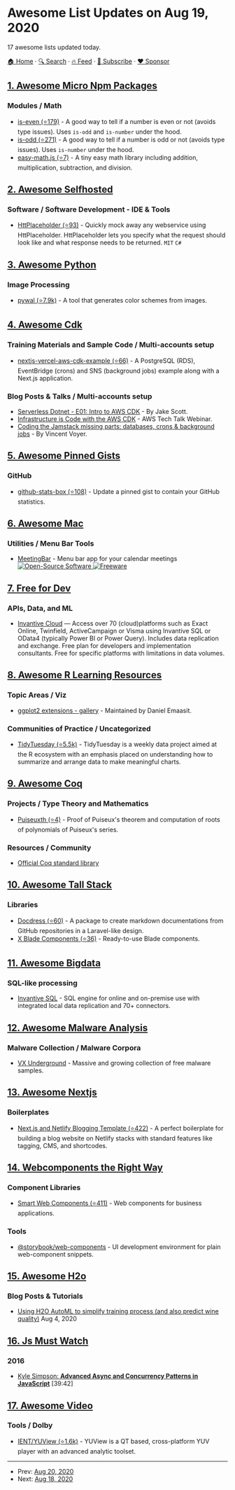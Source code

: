 # Awesome List Updates on Aug 19, 2020

17 awesome lists updated today.

[🏠 Home](/README.md) · [🔍 Search](https://www.trackawesomelist.com/search/) · [🔥 Feed](https://www.trackawesomelist.com/rss.xml) · [📮 Subscribe](https://trackawesomelist.us17.list-manage.com/subscribe?u=d2f0117aa829c83a63ec63c2f&id=36a103854c) · [❤️  Sponsor](https://github.com/sponsors/theowenyoung)



## [1. Awesome Micro Npm Packages](/content/parro-it/awesome-micro-npm-packages/README.md)

### Modules / Math

*   [is-even (⭐179)](https://github.com/jonschlinkert/is-even) - A good way to tell if a number is even or not (avoids type issues). Uses `is-odd` and `is-number` under the hood.
*   [is-odd (⭐271)](https://github.com/jonschlinkert/is-odd) - A good way to tell if a number is odd or not (avoids type issues). Uses `is-number` under the hood.
*   [easy-math.js (⭐7)](https://github.com/kingzez/easy-math.js) - A tiny easy math library including addition, multiplication, subtraction, and division.

## [2. Awesome Selfhosted](/content/awesome-selfhosted/awesome-selfhosted/README.md)

### Software / Software Development - IDE & Tools

*   [HttPlaceholder (⭐93)](https://github.com/dukeofharen/httplaceholder) - Quickly mock away any webservice using HttPlaceholder. HttPlaceholder lets you specify what the request should look like and what response needs to be returned. `MIT` `C#`

## [3. Awesome Python](/content/vinta/awesome-python/README.md)

### Image Processing

*   [pywal (⭐7.9k)](https://github.com/dylanaraps/pywal) - A tool that generates color schemes from images.

## [4. Awesome Cdk](/content/kalaiser/awesome-cdk/README.md)

### Training Materials and Sample Code / Multi-accounts setup

*   [nextjs-vercel-aws-cdk-example (⭐66)](https://github.com/vvo/nextjs-vercel-aws-cdk-example) - A PostgreSQL (RDS), EventBridge (crons) and SNS (background jobs) example along with a Next.js application.

### Blog Posts & Talks / Multi-accounts setup

*   [Serverless Dotnet - E01: Intro to AWS CDK](https://youtu.be/c9UXHPX6-Ns) - By Jake Scott.
*   [Infrastructure is Code with the AWS CDK](https://youtu.be/ZWCvNFUN-sU) - AWS Tech Talk Webinar.
*   [Coding the Jamstack missing parts: databases, crons & background jobs](https://dev.to/vvo/coding-the-jamstack-missing-parts-databases-crons-background-jobs-1bpj) - By Vincent Voyer.

## [5. Awesome Pinned Gists](/content/matchai/awesome-pinned-gists/README.md)

### GitHub

*   [github-stats-box (⭐108)](https://github.com/bokub/github-stats-box) - Update a pinned gist to contain your GitHub statistics.

## [6. Awesome Mac](/content/jaywcjlove/awesome-mac/README.md)

### Utilities / Menu Bar Tools

*   [MeetingBar](https://meetingbar.onrender.com) - Menu bar app for your calendar meetings  [![Open-Source Software](https://jaywcjlove.github.io/sb/ico/min-oss.svg "Open Source Software") ![Freeware](https://jaywcjlove.github.io/sb/ico/min-free.svg "Freeware")](https://github.com/leits/MeetingBar)

## [7. Free for Dev](/content/ripienaar/free-for-dev/README.md)

### APIs, Data, and ML

*   [Invantive Cloud](https://cloud.invantive.com/) — Access over 70 (cloud)platforms such as Exact Online, Twinfield, ActiveCampaign or Visma using Invantive SQL or OData4 (typically Power BI or Power Query). Includes data replication and exchange. Free plan for developers and implementation consultants. Free for specific platforms with limitations in data volumes.

## [8. Awesome R Learning Resources](/content/iamericfletcher/awesome-r-learning-resources/README.md)

### Topic Areas / Viz

*   [ggplot2 extensions - gallery](https://exts.ggplot2.tidyverse.org/gallery/) - Maintained by Daniel Emaasit.

### Communities of Practice / Uncategorized

*   [TidyTuesday (⭐5.5k)](https://github.com/rfordatascience/tidytuesday) - TidyTuesday is a weekly data project aimed at the R ecosystem with an emphasis placed on understanding how to summarize and arrange data to make meaningful charts.

## [9. Awesome Coq](/content/coq-community/awesome-coq/README.md)

### Projects / Type Theory and Mathematics

*   [Puiseuxth (⭐4)](https://github.com/roglo/puiseuxth) - Proof of Puiseux's theorem and computation of roots of polynomials of Puiseux's series.

### Resources / Community

*   [Official Coq standard library](https://coq.inria.fr/stdlib/)

## [10. Awesome Tall Stack](/content/livewire/awesome-tall-stack/README.md)

### Libraries

*   [Docdress (⭐60)](https://github.com/aw-studio/docdress) - A package to create markdown documentations from GitHub repositories in a Laravel-like design.
*   [X Blade Components (⭐36)](https://github.com/masterix21/x-blade-components) - Ready-to-use Blade components.

## [11. Awesome Bigdata](/content/newTendermint/awesome-bigdata/README.md)

### SQL-like processing

*   [Invantive SQL](https://documentation.invantive.com/2017R2/invantive-sql-grammar/invantive-sql-grammar-17.30.html) - SQL engine for online and on-premise use with integrated local data replication and 70+ connectors.

## [12. Awesome Malware Analysis](/content/rshipp/awesome-malware-analysis/README.md)

### Malware Collection / Malware Corpora

*   [VX Underground](http://vx-underground.org/) - Massive and growing collection of free malware samples.

## [13. Awesome Nextjs](/content/unicodeveloper/awesome-nextjs/README.md)

### Boilerplates

*   [Next.js and Netlify Blogging Template (⭐422)](https://github.com/wutali/nextjs-netlify-blog-template) - A perfect boilerplate for building a blog website on Netlify stacks with standard features like tagging, CMS, and shortcodes.

## [14. Webcomponents the Right Way](/content/mateusortiz/webcomponents-the-right-way/README.md)

### Component Libraries

*   [Smart Web Components (⭐411)](https://github.com/HTMLElements/smart-webcomponents) - Web components for business applications.

### Tools

*   [@storybook/web-components](https://www.npmjs.com/package/@storybook/web-components) - UI development environment for plain web-component snippets.

## [15. Awesome H2o](/content/h2oai/awesome-h2o/README.md)

### Blog Posts & Tutorials

*   [Using H2O AutoML to simplify training process (and also predict wine quality)](https://enjoymachinelearning.com/posts/h2o-auto-machine-learning/) Aug 4, 2020

## [16. Js Must Watch](/content/bolshchikov/js-must-watch/README.md)

### 2016

*   [Kyle Simpson: **Advanced Async and Concurrency Patterns in JavaScript**](https://www.youtube.com/watch?v=Qg1SvpIau6U) \[39:42]

## [17. Awesome Video](/content/krzemienski/awesome-video/README.md)

### Tools / Dolby

*   [IENT/YUView (⭐1.6k)](https://github.com/IENT/YUView)  - YUView is a QT based, cross-platform YUV player with an advanced analytic toolset.

---

- Prev: [Aug 20, 2020](/content/2020/08/20/README.md)
- Next: [Aug 18, 2020](/content/2020/08/18/README.md)